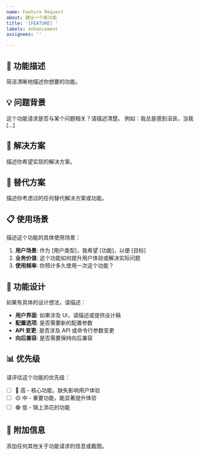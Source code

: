 ```yaml
---
name: Feature Request
about: 建议一个新功能
title: '[FEATURE] '
labels: enhancement
assignees: ''

---
```


## 🚀 功能描述
简洁清晰地描述你想要的功能。

## 💡 问题背景
这个功能请求是否与某个问题相关？请描述清楚。
例如：我总是感到沮丧，当我 [...]

## 🎯 解决方案
描述你希望实现的解决方案。

## 🔄 替代方案
描述你考虑过的任何替代解决方案或功能。

## 📋 使用场景
描述这个功能的具体使用场景：

1. **用户场景**: 作为 [用户类型]，我希望 [功能]，以便 [目标]
2. **业务价值**: 这个功能如何提升用户体验或解决实际问题
3. **使用频率**: 你预计多久使用一次这个功能？

## 📐 功能设计
如果有具体的设计想法，请描述：

- **用户界面**: 如果涉及 UI，请描述或提供设计稿
- **配置选项**: 是否需要新的配置参数
- **API 变更**: 是否涉及 API 或命令行参数变更
- **向后兼容**: 是否需要保持向后兼容

## 📊 优先级
请评估这个功能的优先级：
- [ ] 🔴 高 - 核心功能，缺失影响用户体验
- [ ] 🟡 中 - 重要功能，能显著提升体验
- [ ] 🟢 低 - 锦上添花的功能

## 📎 附加信息
添加任何其他关于功能请求的信息或截图。